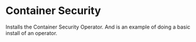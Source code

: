 # Container Security

Installs the Container Security Operator. And is an example of doing a basic install of an operator.

